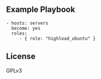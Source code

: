 Example Playbook
----------------

    - hosts: servers
      become: yes
      roles:
         - { role: "highload_ubuntu" }

License
-------

GPLv3

